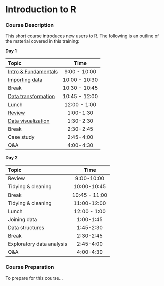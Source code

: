 
# Introduction to R

### Course Description

This short course introduces new users to R. The following is an outline
of the material covered in this training:

**Day
1**

| Topic                                                                          |     Time      |
| :----------------------------------------------------------------------------- | :-----------: |
| [Intro & Fundamentals](https://uc-r.github.io/Intro-R/day-1a-intro.html)       | 9:00 - 10:00  |
| [Importing data](https://uc-r.github.io/Intro-R/day-1b-import.html)            | 10:00 - 10:30 |
| Break                                                                          | 10:30 - 10:45 |
| [Data transformation](https://uc-r.github.io/Intro-R/day-1c-transform.html)    | 10:45 - 12:00 |
| Lunch                                                                          | 12:00 - 1:00  |
| [Review](https://uc-r.github.io/Intro-R/day-1d-review.html)                    |   1:00-1:30   |
| [Data visualization](https://uc-r.github.io/Intro-R/day-1e-visualization.html) |   1:30-2:30   |
| Break                                                                          |   2:30-2:45   |
| Case study                                                                     |   2:45-4:00   |
| Q\&A                                                                           |   4:00-4:30   |

**Day 2**

| Topic                     |     Time      |
| :------------------------ | :-----------: |
| Review                    |  9:00-10:00   |
| Tidying & cleaning        |  10:00-10:45  |
| Break                     | 10:45 - 11:00 |
| Tidying & cleaning        |  11:00-12:00  |
| Lunch                     | 12:00 - 1:00  |
| Joining data              |   1:00-1:45   |
| Data structures           |   1:45-2:30   |
| Break                     |   2:30-2:45   |
| Exploratory data analysis |   2:45-4:00   |
| Q\&A                      |   4:00-4:30   |

### Course Preparation

To prepare for this course…
